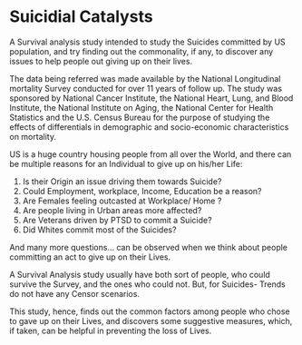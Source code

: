# Suicidial Catalysts

A Survival analysis study intended to study the Suicides committed by US population, and try finding out the commonality, if any, to discover any issues to help people out giving up on their lives.

The data being referred was made available by the National Longitudinal mortality Survey conducted for over 11 years of follow up. The study was sponsored by National Cancer Institute, the National Heart, Lung, and Blood Institute, the National Institute on Aging, the National Center for Health Statistics and the U.S. Census Bureau for the purpose of studying the effects of differentials in demographic and socio-economic characteristics on mortality.

US is a huge country housing people from all over the World, and there can be multiple reasons for an Individual to give up on his/her Life:
 1. Is their Origin an issue driving them towards Suicide?	
 2. Could Employment, workplace, Income, Education be a reason?
 3. Are Females feeling outcasted at Workplace/ Home ?
 4. Are people living in Urban areas more affected?
 5. Are Veterans driven by PTSD to commit a Suicide?
 6. Did Whites commit most of the Suicides?

And many more questions... can be observed when we think about people committing an act to give up on their Lives.

A Survival Analysis study usually have both sort of people, who could survive the Survey, and the ones who could not.
But, for Suicides- Trends do not have any Censor scenarios.

This study, hence, finds out the common factors among people who chose to gave up on their Lives, and discovers some suggestive measures, which, if taken, can be helpful in preventing the loss of Lives.

